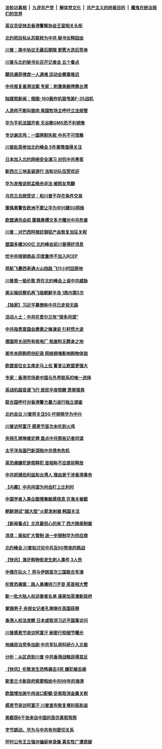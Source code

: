 ####  [法轮功真相](../../../../basic/blob/master/README.md?t=12040100) &nbsp;|&nbsp; [九评共产党](../../../../9ping.md/blob/master/README.md?t=12040100) &nbsp;|&nbsp; [解体党文化](../../../../jtdwh.md/blob/master/README.md?t=12040100)  &nbsp;|&nbsp; [共产主义的终极目的](../../../../gczydzjmd.md/blob/master/README.md?t=12040100) &nbsp;|&nbsp; [魔鬼在统治我们的世界](../../../../mgztzwmdsj.md/blob/master/README.md?t=12040100) 

#### [英议员促抹去香港警察协会王室相关头衔](../pages/nsc418/n11697875.md?t=12040100) 

#### [北约把目标从苏联转为中共 秘书长释因由](../pages/nsc418/n11697901.md?t=12040100) 

#### [川普：美中协议无最后期限 更愿大选后签单](../pages/nsc418/n11697712.md?t=12040100) 

#### [川普与北约秘书长召开记者会 五个看点](../pages/nsc418/n11697648.md?t=12040100) 

#### [飓风袭菲律宾一人遇难 运动会赛事推迟](../pages/nsc418/n11697524.md?t=12040100) 

#### [中共报复香港法案 专家：刺激美舰停靠台湾](../pages/nsc418/n11697277.md?t=12040100) 

#### [陆媒假新闻：俄图-160轰炸机狠甩美F-35战机](../pages/nsc418/n11697165.md?t=12040100) 

#### [人造肉不能叫做肉 美国牧场主呼吁立法规管](../pages/nsc418/n11696660.md?t=12040100) 

#### [华为手机法国开卖 无谷歌GMS恐不利销售](../pages/nsc418/n11696630.md?t=12040100) 

#### [专访谢志伟：一国两制失败 中共不可信赖](../pages/nsc418/n11695799.md?t=12040100) 

#### [川普赴英参加北约峰会 5件事情值得关注](../pages/nsc418/n11696323.md?t=12040100) 

#### [日本加入北约网络安全演习 对抗中共黑客](../pages/nsc418/n11695922.md?t=12040100) 

#### [新西兰三地圣诞游行 法轮功队伍受欢迎](../pages/nsc418/n11695847.md?t=12040100) 

#### [华为发推说抓孟晚舟非法 被网友骂翻](../pages/nsc418/n11696012.md?t=12040100) 

#### [乌克兰总统受访：和川普不存在条件交易](../pages/nsc418/n11695993.md?t=12040100) 

#### [蓬佩奥警告欧洲不要让华为中兴建5G网络](../pages/nsc418/n11695815.md?t=12040100) 

#### [欧盟通讯会前 蓬佩奥撰文多方曝光中共危害](../pages/nsc418/n11695947.md?t=12040100) 

#### [川普：对巴西阿根廷钢铝产品恢复加征关税](../pages/nsc418/n11695858.md?t=12040100) 

#### [盟国多缴300亿 北约峰会前川普得好消息](../pages/nsc418/n11695867.md?t=12040100) 

#### [忧中共倾销商品 印度重申不加入RCEP](../pages/nsc418/n11695702.md?t=12040100) 

#### [荷航飞墨西哥遇火山挡路 飞11小时回原地](../pages/nsc418/n11695373.md?t=12040100) 

#### [川普周一抵伦敦 将在北约峰会上谈中共威胁](../pages/nsc418/n11695043.md?t=12040100) 

#### [美尖端侦察机再飞临朝鲜半岛 1周内第5次](../pages/nsc418/n11694859.md?t=12040100) 

#### [【独家】习近平幕僚称中共已走投无路](../pages/nsc418/n11693668.md?t=12040100) 

#### [活动人士：中共在爱尔兰有“很多间谍”](../pages/nsc418/n11693895.md?t=12040100) 

#### [中共指责意国会邀黄之锋演说 引轩然大波](../pages/nsc418/n11693427.md?t=12040100) 

#### [德国将关闭所有核电厂 核废料无葬身之地](../pages/nsc418/n11693606.md?t=12040100) 

#### [美年末网购将创纪录 网络拥堵影响购物体验](../pages/nsc418/n11693408.md?t=12040100) 

#### [欧盟首位女主席走马上任 誓言让欧盟更强大](../pages/nsc418/n11693506.md?t=12040100) 

#### [专家：香港市场是中国与外界联系的唯一选择](../pages/nsc418/n11693329.md?t=12040100) 

#### [英战机超音速飞行 居民半夜惊醒 房屋摇晃](../pages/nsc418/n11693300.md?t=12040100) 

#### [联合国呼吁对香港警方暴力进行独立调查](../pages/nsc418/n11692878.md?t=12040100) 

#### [北约会议 川普将关注5G 吁排除华为中兴](../pages/nsc418/n11692032.md?t=12040100) 

#### [川普访阿富汗 感恩节首次未吃到火鸡](../pages/nsc418/n11692086.md?t=12040100) 

#### [央视孔琳琳被定罪 盘点中共那些记者间谍](../pages/nsc418/n11691889.md?t=12040100) 

#### [太平洋岛国巴新深陷中共债务危机](../pages/nsc418/n11691995.md?t=12040100) 

#### [英恐袭嫌犯是假释犯 首相称不应提前释放](../pages/nsc418/n11691835.md?t=12040100) 

#### [中共抓捕伯利兹和台湾人 理由是干涉香港事务](../pages/nsc418/n11691704.md?t=12040100) 

#### [【内幕】中共间谍为何会盯上比利时](../pages/nsc418/n11691076.md?t=12040100) 

#### [中国学者入美企图搜集敏感信息 在海关被截](../pages/nsc418/n11690464.md?t=12040100) 

#### [朝鲜测试“超大型”火箭发射器 韩国关注](../pages/nsc418/n11690998.md?t=12040100) 

#### [【新闻看点】北京最担心的来了 西方随美制裁](../pages/nsc418/n11690272.md?t=12040100) 

#### [消息：美拟扩大管制 进一步限制华为供应商](../pages/nsc418/n11690632.md?t=12040100) 

#### [北约峰会 川普拟讨论中共及5G带来的挑战](../pages/nsc418/n11690383.md?t=12040100) 

#### [【快讯】海牙购物街发生刺人事件 3人伤](../pages/nsc418/n11690645.md?t=12040100) 

#### [中俄在玩火？ 将与伊朗首次三国联合军演](../pages/nsc418/n11690517.md?t=12040100) 

#### [伦敦恐袭案：路人勇擒持刀歹徒 英首相大赞](../pages/nsc418/n11690510.md?t=12040100) 

#### [新一批大陆人权迫害者名单 递美加英澳新政府](../pages/nsc418/n11690190.md?t=12040100) 

#### [掌掴男子 央视女记者孔琳琳在英国获罪](../pages/nsc418/n11690483.md?t=12040100) 

#### [香港人权法发酵 日本或取消习近平国事访问](../pages/nsc418/n11690379.md?t=12040100) 

#### [川普感恩节突访阿富汗 秘密行程细节曝光](../pages/nsc418/n11688201.md?t=12040100) 

#### [地缘政治竞争加剧 中共军队用科研介入北极](../pages/nsc418/n11690302.md?t=12040100) 

#### [分析：从区选到川普 中共香港战略适得其反](../pages/nsc418/n11690026.md?t=12040100) 

#### [【快讯】伦敦发生恐怖袭击3死 嫌犯被击毙](../pages/nsc418/n11690168.md?t=12040100) 

#### [斯里兰卡新政府索要租给中共99年的海港](../pages/nsc418/n11690079.md?t=12040100) 

#### [欧盟增加美牛肉进口配额 促美取消金属关税](../pages/nsc418/n11690023.md?t=12040100) 

#### [感恩节突访阿富汗 川普宣布恢复塔利班和谈](../pages/nsc418/n11689935.md?t=12040100) 

#### [美截获6千张来自中国的高仿真假驾照](../pages/nsc418/n11686982.md?t=12040100) 

#### [字节跳动、华为与中共有何密切关系](../pages/nsc418/n11688268.md?t=12040100) 

#### [环时公布王立强诈骗庭审录像 真实性广遭质疑](../pages/nsc418/n11688169.md?t=12040100) 


